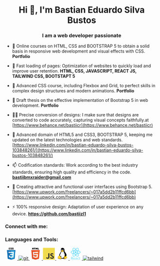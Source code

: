<h1 align="center">Hi 👋, I'm Bastian Eduardo Silva Bustos</h1>
<h3 align="center">I am a web developer passionate</h3>

- 🔭 Online courses on HTML, CSS and BOOTSTRAP 5 to obtain a solid basis in responsive web development and visual effects with CSS. **Portfolio**

- 🌱 Fast loading of pages: Optimization of websites to quickly load and improve user retention. **HTML, CSS, JAVASCRIPT, REACT JS, TAILWIND CSS, BOOTSTAPT 5**

- 👯 Advanced CSS course, including Flexbox and Grid, to perfect skills in complex design structures and modern animations. **Portfolio**

- 🤝 Draft thesis on the effective implementation of Bootstrap 5 in web development. **Portfolio**

- 👨‍💻 Precise conversion of designs: I make sure that designs are converted to code accurately, capturing visual concepts faithfully.at [https://www.behance.net/bastiicr](https://www.behance.net/bastiicr)

- 📝 Advanced domain of HTML5 and CSS3, BOOTSTRAP 5, keeping me updated on the latest technologies and web standards. [https://www.linkedin.com/in/bastian-eduardo-silva-bustos-103848261/](https://www.linkedin.com/in/bastian-eduardo-silva-bustos-103848261/)

- 📫 Codification standards: Work according to the best industry standards, ensuring high quality and efficiency in the code. **bastiibmxraider@gmail.com**

- 📄 Creating attractive and functional user interfaces using Bootstrap 5. [https://www.upwork.com/freelancers/~017a5dd2b11ffcd6bb](https://www.upwork.com/freelancers/~017a5dd2b11ffcd6bb)

- ⚡ 100% responsive design: Adaptation of user experience on any device. **https://github.com/bastiizl1**

<h3 align="left">Connect with me:</h3>
<p align="left">
</p>

<h3 align="left">Languages and Tools:</h3>
<p align="left"> <a href="https://www.w3schools.com/css/" target="_blank" rel="noreferrer"> <img src="https://raw.githubusercontent.com/devicons/devicon/master/icons/css3/css3-original-wordmark.svg" alt="css3" width="40" height="40"/> </a> <a href="https://git-scm.com/" target="_blank" rel="noreferrer"> <img src="https://www.vectorlogo.zone/logos/git-scm/git-scm-icon.svg" alt="git" width="40" height="40"/> </a> <a href="https://www.w3.org/html/" target="_blank" rel="noreferrer"> <img src="https://raw.githubusercontent.com/devicons/devicon/master/icons/html5/html5-original-wordmark.svg" alt="html5" width="40" height="40"/> </a> <a href="https://developer.mozilla.org/en-US/docs/Web/JavaScript" target="_blank" rel="noreferrer"> <img src="https://raw.githubusercontent.com/devicons/devicon/master/icons/javascript/javascript-original.svg" alt="javascript" width="40" height="40"/> </a> <a href="https://www.linux.org/" target="_blank" rel="noreferrer"> <img src="https://raw.githubusercontent.com/devicons/devicon/master/icons/linux/linux-original.svg" alt="linux" width="40" height="40"/> </a> <a href="https://reactjs.org/" target="_blank" rel="noreferrer"> <img src="https://raw.githubusercontent.com/devicons/devicon/master/icons/react/react-original-wordmark.svg" alt="react" width="40" height="40"/> </a> <a href="https://tailwindcss.com/" target="_blank" rel="noreferrer"> <img src="https://www.vectorlogo.zone/logos/tailwindcss/tailwindcss-icon.svg" alt="tailwind" width="40" height="40"/> </a> </p>

